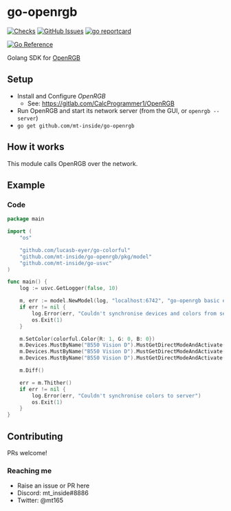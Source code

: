 # go-openrgb
[![Checks](https://github.com/mt-inside/go-openrgb/actions/workflows/checks.yaml/badge.svg)](https://github.com/mt-inside/go-openrgb/actions/workflows/checks.yaml)
[![GitHub Issues](https://img.shields.io/github/issues-raw/mt-inside/go-openrgb)](https://github.com/mt-inside/go-openrgb/issues)
[![go reportcard](https://goreportcard.com/badge/github.com/mt-inside/go-openrgb)](https://goreportcard.com/report/github.com/mt-inside/go-openrgb)

[![Go Reference](https://pkg.go.dev/badge/github.com/mt-inside/go-openrgb.svg)](https://pkg.go.dev/github.com/mt-inside/go-openrgb)

Golang SDK for [OpenRGB](https://gitlab.com/CalcProgrammer1/OpenRGB)

## Setup
* Install and Configure _OpenRGB_
  * See: https://gitlab.com/CalcProgrammer1/OpenRGB
* Run OpenRGB and start its network server (from the GUI, or `openrgb --server`)
* `go get github.com/mt-inside/go-openrgb`

## How it works
This module calls OpenRGB over the network.

## Example

### Code
```go
package main

import (
	"os"

	"github.com/lucasb-eyer/go-colorful"
	"github.com/mt-inside/go-openrgb/pkg/model"
	"github.com/mt-inside/go-usvc"
)

func main() {
	log := usvc.GetLogger(false, 10)

	m, err := model.NewModel(log, "localhost:6742", "go-openrgb basic example")
	if err != nil {
		log.Error(err, "Couldn't synchronise devices and colors from server")
		os.Exit(1)
	}

	m.SetColor(colorful.Color{R: 1, G: 0, B: 0})
	m.Devices.MustByName("B550 Vision D").MustGetDirectModeAndActivate().SetColor(colorful.Color{R: 0, G: 1, B: 0})
	m.Devices.MustByName("B550 Vision D").MustGetDirectModeAndActivate().Zones.MustByName("D_LED1 Bottom").SetColor(colorful.Color{R: 0, G: 0, B: 1})
	m.Devices.MustByName("B550 Vision D").MustGetDirectModeAndActivate().Zones.MustByName("D_LED1 Bottom").Leds[0].SetColor(colorful.Color{R: 1, G: 1, B: 1})

	m.Diff()

	err = m.Thither()
	if err != nil {
		log.Error(err, "Couldn't synchronise colors to server")
		os.Exit(1)
	}
}
```

## Contributing
PRs welcome!

### Reaching me
* Raise an issue or PR here
* Discord: mt_inside#8886
* Twitter: @mt165
